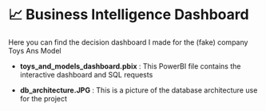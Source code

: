 # 📈 Business Intelligence Dashboard

Here you can find the decision dashboard I made for the (fake) company Toys Ans Model

- **toys_and_models_dashboard.pbix** :
This PowerBI file contains the interactive dashboard and SQL requests 

- **db_architecture.JPG** : This is a picture of the database architecture use for the project

